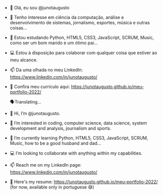 - 👋 Olá, eu sou @junotaugusto
- 👀 Tenho interesse em ciência da computação, análise e desenvolvimento de sistemas, jornalismo, esportes, música e outras coisas...
- 🌱 Estou estudando Python, HTML5, CSS3, JavaScript, SCRUM, Music, como ser um bom marido e um ótimo pai...
- 💻 Estou à disposição para colaborar com qualquer coisa que estiver ao meu alcance.
- 📫 Da uma olhada no meu LinkedIn: https://www.linkedin.com/in/junotaugusto/
- 👔 Confira meu currículo aqui:  https://junotaugusto.github.io/meu-portfolio-2022/

  🗣Translating...

- 👋 Hi, I’m @junotaugusto.
- 👀 I’m interested in coding, computer science, data science, system development and analysis, journalism and sports.
- 🌱 I’m currently learning Python, HTML5, CSS3, JavaScript, SCRUM, Music, how to be a good husband and dad...
- 💻 I’m looking to collaborate with anything within my capabilities.
- 📫 Reach me on my LinkedIn page: https://www.linkedin.com/in/junotaugusto/
- 👔 Here's my resume:  https://junotaugusto.github.io/meu-portfolio-2022/ (for now, available only in portuguese 😅)
<!---
junotaugusto/junotaugusto is a ✨ special ✨ repository because its `README.md` (this file) appears on your GitHub profile.
You can click the Preview link to take a look at your changes.
--->
